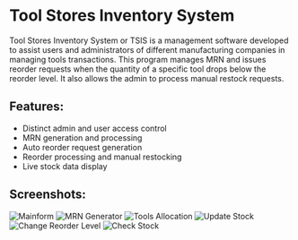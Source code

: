 # Tool Stores Inventory System

Tool Stores Inventory System or TSIS is a management software developed to assist users and administrators of different manufacturing companies in  managing tools transactions. This program manages MRN and issues reorder requests when the quantity of a specific tool drops below the reorder level. It also allows the admin to process manual restock requests.

## Features:

* Distinct admin and user access control
* MRN generation and processing
* Auto reorder request generation
* Reorder processing and manual restocking
* Live stock data display

## Screenshots: 

![Mainform](http://i.imgur.com/jxAq9K4.png)
![MRN Generator](http://i.imgur.com/83A3VIm.png)
![Tools Allocation](http://i.imgur.com/ul9aMa9.png)
![Update Stock](http://i.imgur.com/TTiJtjE.png)
![Change Reorder Level](http://i.imgur.com/Bpq4Arg.png)
![Check Stock](http://i.imgur.com/Eq2aBAk.png)
